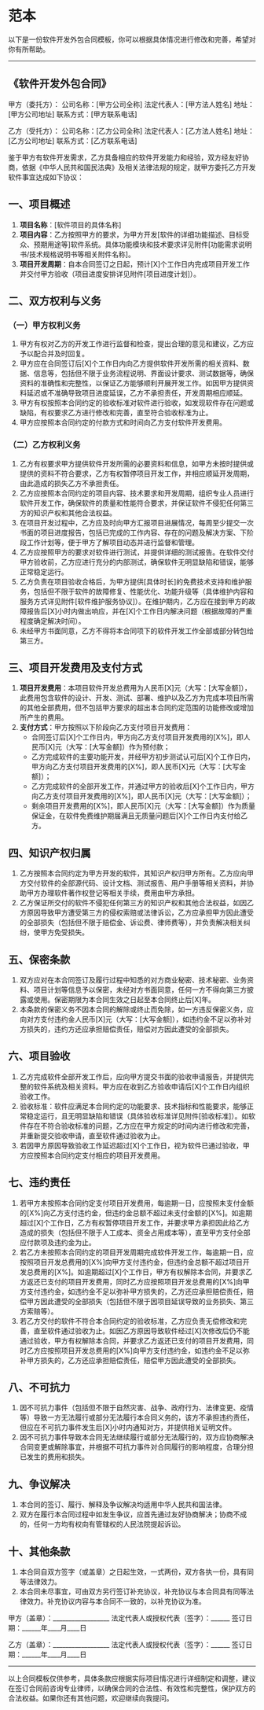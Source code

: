 # 范本

以下是一份软件开发外包合同模板，你可以根据具体情况进行修改和完善，希望对你有所帮助。

---

## 《软件开发外包合同》

甲方（委托方）：
公司名称：[甲方公司全称]
法定代表人：[甲方法人姓名]
地址：[甲方公司地址]
联系方式：[甲方联系电话]

乙方（受托方）：
公司名称：[乙方公司全称]
法定代表人：[乙方法人姓名]
地址：[乙方公司地址]
联系方式：[乙方联系电话]

鉴于甲方有软件开发需求，乙方具备相应的软件开发能力和经验，双方经友好协商，依据《中华人民共和国民法典》及相关法律法规的规定，就甲方委托乙方开发软件事宜达成如下协议：

## 一、项目概述

1. **项目名称**：[软件项目的具体名称]
2. **项目内容**：乙方按照甲方的要求，为甲方开发[软件的详细功能描述、目标受众、预期用途等]软件系统。具体功能模块和技术要求详见附件[功能需求说明书/技术规格说明书等相关附件名称]。
3. **项目开发周期**：自本合同签订之日起，预计[X]个工作日内完成项目开发工作并交付甲方验收（项目进度安排详见附件[项目进度计划]）。

## 二、双方权利与义务

### （一）甲方权利义务

1. 甲方有权对乙方的开发工作进行监督和检查，提出合理的意见和建议，乙方应予以配合并及时回复。
2. 甲方应在合同签订后[X]个工作日内向乙方提供软件开发所需的相关资料、数据、信息等，包括但不限于业务流程说明、界面设计要求、测试数据等，确保资料的准确性和完整性，以保证乙方能够顺利开展开发工作。如因甲方提供资料延迟或不准确导致项目进度延误，乙方不承担责任，开发周期相应顺延。
3. 甲方有权按照本合同约定的验收标准对软件进行验收，如发现软件存在问题或缺陷，有权要求乙方进行修改和完善，直至符合验收标准为止。
4. 甲方应按照本合同约定的付款方式和时间向乙方支付软件开发费用。

### （二）乙方权利义务

1. 乙方有权要求甲方提供软件开发所需的必要资料和信息，如甲方未按时提供或提供的资料不符合要求，乙方有权暂停项目开发工作，并相应顺延开发周期，由此造成的损失乙方不承担责任。
2. 乙方应按照本合同约定的项目内容、技术要求和开发周期，组织专业人员进行软件开发工作，确保软件的质量和性能符合要求，并保证软件不侵犯任何第三方的知识产权和其他合法权益。
3. 在项目开发过程中，乙方应及时向甲方汇报项目进展情况，每周至少提交一次书面的项目进度报告，包括已完成的工作内容、存在的问题及解决方案、下阶段工作计划等，便于甲方了解项目动态并进行监督和管理。
4. 乙方应按照甲方的要求对软件进行测试，并提供详细的测试报告。在软件交付甲方验收前，乙方应进行充分的内部测试，确保软件无明显缺陷和错误，能够正常稳定运行。
5. 乙方负责在项目验收合格后，为甲方提供[具体时长]的免费技术支持和维护服务，包括但不限于软件的故障修复、性能优化、功能升级等（具体维护内容和服务方式详见附件[软件维护服务协议]）。在维护期内，乙方应在接到甲方的故障报告后[X]小时内做出响应，并在[X]个工作日内解决问题（根据故障的严重程度确定解决时间）。
6. 未经甲方书面同意，乙方不得将本合同项下的软件开发工作全部或部分转包给第三方。

## 三、项目开发费用及支付方式

1. **项目开发费用**：本项目软件开发总费用为人民币[X]元（大写：[大写金额]），此费用包含软件的设计、开发、测试、部署、维护以及乙方为完成本项目所需的其他全部费用，但不包括甲方要求的超出本合同约定范围的功能修改或增加所产生的费用。
2. **支付方式**：甲方按照以下阶段向乙方支付项目开发费用：
    - 合同签订后[X]个工作日内，甲方向乙方支付项目开发费用的[X%]，即人民币[X]元（大写：[大写金额]）作为预付款；
    - 乙方完成软件的主要功能开发，并经甲方初步测试认可后[X]个工作日内，甲方向乙方支付项目开发费用的[X%]，即人民币[X]元（大写：[大写金额]）；
    - 乙方完成软件的全部开发工作，并通过甲方的验收后[X]个工作日内，甲方向乙方支付项目开发费用的[X%]，即人民币[X]元（大写：[大写金额]）；
    - 剩余项目开发费用的[X%]，即人民币[X]元（大写：[大写金额]）作为质量保证金，在软件免费维护期届满且无质量问题后[X]个工作日内支付给乙方。

## 四、知识产权归属

1. 乙方按照本合同约定为甲方开发的软件，其知识产权归甲方所有。乙方应向甲方交付软件的全部源代码、设计文档、测试报告、用户手册等相关资料，并协助甲方办理软件著作权登记等相关手续，费用由甲方承担。
2. 乙方保证所交付的软件不侵犯任何第三方的知识产权和其他合法权益，如因乙方原因导致甲方遭受第三方的侵权索赔或法律诉讼，乙方应承担甲方因此遭受的全部损失（包括但不限于赔偿金、诉讼费、律师费等），并负责解决相关纠纷，使甲方免受损失。

## 五、保密条款

1. 双方应对在本合同签订及履行过程中知悉的对方商业秘密、技术秘密、业务资料、项目计划等信息予以保密，未经对方书面同意，任何一方不得向第三方披露或使用。保密期限为本合同生效之日起至本合同终止后[X]年。
2. 本条款的保密义务不因本合同的解除或终止而免除，如一方违反保密义务，应向对方支付违约金人民币[X]元（大写：[大写金额]），如违约金不足以弥补对方损失的，违约方还应承担赔偿责任，赔偿对方因此遭受的全部损失。

## 六、项目验收

1. 乙方完成软件全部开发工作后，应向甲方提交书面的验收申请报告，并提供完整的软件系统及相关资料。甲方应在收到乙方验收申请后[X]个工作日内组织验收工作。
2. 验收标准：软件应满足本合同约定的功能要求、技术指标和性能要求，能够正常稳定运行，且无明显缺陷和错误（具体验收标准详见附件[验收标准]）。如软件存在不符合验收标准的问题，乙方应在甲方规定的时间内进行修改和完善，并重新提交验收申请，直至软件通过验收为止。
3. 若因甲方原因导致验收工作延迟超过[X]个工作日，视为软件已通过验收，甲方应按照本合同约定支付相应的项目开发费用。

## 七、违约责任

1. 若甲方未按照本合同约定支付项目开发费用，每逾期一日，应按照未支付金额的[X%]向乙方支付违约金，但违约金总额不超过未支付金额的[X%]。如逾期超过[X]个工作日，乙方有权暂停项目开发工作，并要求甲方承担因此给乙方造成的损失（包括但不限于人工成本、资金占用成本等），直至甲方支付全部应付款项及违约金为止。
2. 若乙方未按照本合同约定的项目开发周期完成软件开发工作，每逾期一日，应按照项目开发总费用的[X%]向甲方支付违约金，但违约金总额不超过项目开发总费用的[X%]。如逾期超过[X]个工作日，甲方有权解除本合同，并要求乙方返还已支付的项目开发费用，同时乙方应按照项目开发总费用的[X%]向甲方支付违约金，如违约金不足以弥补甲方损失的，乙方还应承担赔偿责任，赔偿甲方因此遭受的全部损失（包括但不限于因项目延误导致的业务损失、第三方索赔等）。
3. 若乙方交付的软件不符合本合同约定的验收标准，乙方应负责无偿修改和完善，直至软件通过验收为止。如因乙方原因导致软件经过[X]次修改后仍不能通过验收，甲方有权解除本合同，并要求乙方返还已支付的项目开发费用，同时乙方应按照项目开发总费用的[X%]向甲方支付违约金，如违约金不足以弥补甲方损失的，乙方还应承担赔偿责任，赔偿甲方因此遭受的全部损失。

## 八、不可抗力

1. 因不可抗力事件（包括但不限于自然灾害、战争、政府行为、法律变更、疫情等）导致一方无法履行或部分无法履行本合同义务的，该方不承担违约责任，但应在不可抗力事件发生后[X]小时内通知对方，并提供相关证明文件。
2. 因不可抗力事件导致本合同无法继续履行或部分无法履行的，双方应协商解决合同变更或解除事宜，并根据不可抗力事件对合同履行的影响程度，合理分担已发生的费用和损失。

## 九、争议解决

1. 本合同的签订、履行、解释及争议解决均适用中华人民共和国法律。
2. 双方在履行本合同过程中如发生争议，应首先通过友好协商解决；协商不成的，任何一方均有权向有管辖权的人民法院提起诉讼。

## 十、其他条款

1. 本合同自双方签字（或盖章）之日起生效，一式两份，双方各执一份，具有同等法律效力。
2. 本合同未尽事宜，可由双方另行签订补充协议，补充协议与本合同具有同等法律效力。补充协议内容与本合同不一致的，以补充协议为准。

甲方（盖章）：__________________
法定代表人或授权代表（签字）：______
签订日期：______年____月____日

乙方（盖章）：__________________
法定代表人或授权代表（签字）：______
签订日期：______年____月____日

---

以上合同模板仅供参考，具体条款应根据实际项目情况进行详细制定和调整，建议在签订合同前咨询专业律师，以确保合同的合法性、有效性和完整性，保护双方的合法权益。如果你还有其他问题，欢迎继续向我提问。
